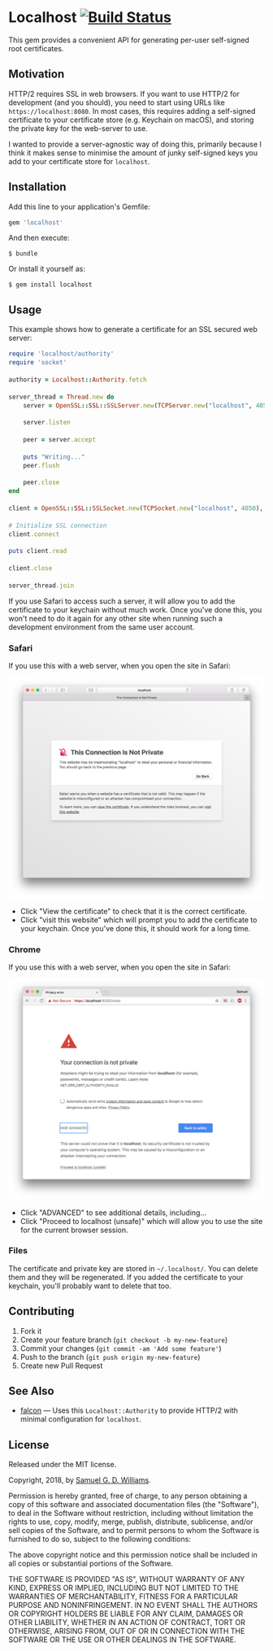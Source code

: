 # Localhost [![Build Status](https://travis-ci.com/socketry/localhost.svg)](https://travis-ci.com/socketry/localhost)

This gem provides a convenient API for generating per-user self-signed root certificates.

## Motivation

HTTP/2 requires SSL in web browsers. If you want to use HTTP/2 for development (and you should), you need to start using URLs like `https://localhost:8080`. In most cases, this requires adding a self-signed certificate to your certificate store (e.g. Keychain on macOS), and storing the private key for the web-server to use.

I wanted to provide a server-agnostic way of doing this, primarily because I think it makes sense to minimise the amount of junky self-signed keys you add to your certificate store for `localhost`.

## Installation

Add this line to your application's Gemfile:

```ruby
gem 'localhost'
```

And then execute:

	$ bundle

Or install it yourself as:

	$ gem install localhost

## Usage

This example shows how to generate a certificate for an SSL secured web server:

```ruby
require 'localhost/authority'
require 'socket'

authority = Localhost::Authority.fetch

server_thread = Thread.new do
	server = OpenSSL::SSL::SSLServer.new(TCPServer.new("localhost", 4050), authority.server_context)
	
	server.listen
	
	peer = server.accept
	
	puts "Writing..."
	peer.flush
	
	peer.close
end

client = OpenSSL::SSL::SSLSocket.new(TCPSocket.new("localhost", 4050), authority.client_context)

# Initialize SSL connection
client.connect

puts client.read

client.close

server_thread.join
```

If you use Safari to access such a server, it will allow you to add the certificate to your keychain without much work. Once you've done this, you won't need to do it again for any other site when running such a development environment from the same user account.

### Safari

If you use this with a web server, when you open the site in Safari:

![Safari](media/safari.png)

- Click "View the certificate" to check that it is the correct certificate.
- Click "visit this website" which will prompt you to add the certificate to your keychain. Once you've done this, it should work for a long time.

### Chrome

If you use this with a web server, when you open the site in Safari:

![Chrome](media/chrome.png)

- Click "ADVANCED" to see additional details, including...
- Click "Proceed to localhost (unsafe)" which will allow you to use the site for the current browser session.

### Files

The certificate and private key are stored in `~/.localhost/`. You can delete them and they will be regenerated. If you added the certificate to your keychain, you'll probably want to delete that too.

## Contributing

1. Fork it
2. Create your feature branch (`git checkout -b my-new-feature`)
3. Commit your changes (`git commit -am 'Add some feature'`)
4. Push to the branch (`git push origin my-new-feature`)
5. Create new Pull Request

## See Also

- [falcon](https://github.com/socketry/falcon) — Uses this `Localhost::Authority` to provide HTTP/2 with minimal configuration for `localhost`.

## License

Released under the MIT license.

Copyright, 2018, by [Samuel G. D. Williams](http://www.codeotaku.com/samuel-williams).

Permission is hereby granted, free of charge, to any person obtaining a copy
of this software and associated documentation files (the "Software"), to deal
in the Software without restriction, including without limitation the rights
to use, copy, modify, merge, publish, distribute, sublicense, and/or sell
copies of the Software, and to permit persons to whom the Software is
furnished to do so, subject to the following conditions:

The above copyright notice and this permission notice shall be included in
all copies or substantial portions of the Software.

THE SOFTWARE IS PROVIDED "AS IS", WITHOUT WARRANTY OF ANY KIND, EXPRESS OR
IMPLIED, INCLUDING BUT NOT LIMITED TO THE WARRANTIES OF MERCHANTABILITY,
FITNESS FOR A PARTICULAR PURPOSE AND NONINFRINGEMENT. IN NO EVENT SHALL THE
AUTHORS OR COPYRIGHT HOLDERS BE LIABLE FOR ANY CLAIM, DAMAGES OR OTHER
LIABILITY, WHETHER IN AN ACTION OF CONTRACT, TORT OR OTHERWISE, ARISING FROM,
OUT OF OR IN CONNECTION WITH THE SOFTWARE OR THE USE OR OTHER DEALINGS IN
THE SOFTWARE.
